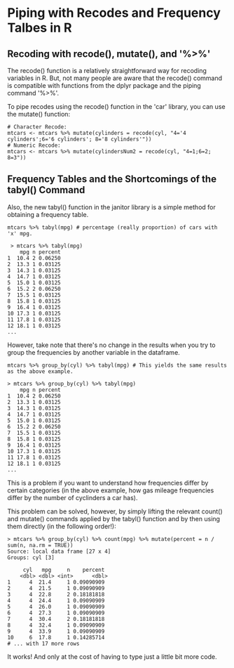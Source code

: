 # Piping with Recodes and Frequency Talbes in R

## Recoding with recode(), mutate(), and '%>%'

The recode() function is a relatively straightforward way for recoding variables in R. But, not many
people are aware that the recode() command is compatible with functions from the dplyr package and
the piping command '%>%'.

To pipe recodes using the recode() function in the 'car' library, you can use the mutate() function:

    # Character Recode:
    mtcars <- mtcars %>% mutate(cylinders = recode(cyl, "4='4 cylinders';6='6 cylinders'; 8='8 cylinders'")) 
    # Numeric Recode:
    mtcars <- mtcars %>% mutate(cylindersNum2 = recode(cyl, "4=1;6=2; 8=3")) 

## Frequency Tables and the Shortcomings of the tabyl() Command

Also, the new tabyl() function in the janitor library is a simple method for obtaining a frequency
table.

    mtcars %>% tabyl(mpg) # percentage (really proportion) of cars with 'x' mpg.
    
     > mtcars %>% tabyl(mpg)
        mpg n percent
    1  10.4 2 0.06250
    2  13.3 1 0.03125
    3  14.3 1 0.03125
    4  14.7 1 0.03125
    5  15.0 1 0.03125
    6  15.2 2 0.06250
    7  15.5 1 0.03125
    8  15.8 1 0.03125
    9  16.4 1 0.03125
    10 17.3 1 0.03125
    11 17.8 1 0.03125
    12 18.1 1 0.03125
    ...

However, take note that there's no change in the results when you try to group the frequencies by another variable in the dataframe. 
    
    mtcars %>% group_by(cyl) %>% tabyl(mpg) # This yields the same results as the above example.
    
    > mtcars %>% group_by(cyl) %>% tabyl(mpg)
        mpg n percent
    1  10.4 2 0.06250
    2  13.3 1 0.03125
    3  14.3 1 0.03125
    4  14.7 1 0.03125
    5  15.0 1 0.03125
    6  15.2 2 0.06250
    7  15.5 1 0.03125
    8  15.8 1 0.03125
    9  16.4 1 0.03125
    10 17.3 1 0.03125
    11 17.8 1 0.03125
    12 18.1 1 0.03125
    ...

This is a problem if you want to understand how frequencies differ by certain categories (in the above example, how gas mileage frequencies differ by the number of cyclinders a car has). 

This problem can be solved, however, by simply lifting the relevant count() and mutate() commands applied 
by the tabyl() function and by then using them directly (in the following order!):

    > mtcars %>% group_by(cyl) %>% count(mpg) %>% mutate(percent = n / sum(n, na.rm = TRUE))
    Source: local data frame [27 x 4]
    Groups: cyl [3]

         cyl   mpg     n    percent
        <dbl> <dbl> <int>      <dbl>
    1      4  21.4     1 0.09090909
    2      4  21.5     1 0.09090909
    3      4  22.8     2 0.18181818
    4      4  24.4     1 0.09090909
    5      4  26.0     1 0.09090909
    6      4  27.3     1 0.09090909
    7      4  30.4     2 0.18181818
    8      4  32.4     1 0.09090909
    9      4  33.9     1 0.09090909
    10     6  17.8     1 0.14285714
    # ... with 17 more rows

It works! And only at the cost of having to type just a little bit more code.
